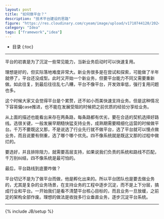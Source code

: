 ```yaml
---
layout: post
title: "如何做平台？"
description: "技术平台建设的思路"
figure: "https://res.cloudinary.com/cyeam/image/upload/v1710744120/20240318-144150.jpg"
category: "Idea"
tags: ["framework","idea"]
---
```


* 目录
{:toc}
---

平台的初衷是为了沉淀一些常见能力，当新业务启动时可以快速复用。

理想是好的，但实际落地难度非常大。新业务很多是在尝试和探索，可能做了半年就停了，平台还没成型。此时又开始一个新业务，但要平台能力不同又需要重新做。如此往复，到最后往往乱七八糟，平台不像平台，开发效率低，强行复用问题也多。

这个时候大家又会觉得平台是个累赘，还不如小而美快速支持业务。但是这种情况下容易偏case推进，也不能在发展受阻的时候把之前优质的经验分享给业务。

从上面的描述也能看出来存在两条路，每条路都有优劣，要在合适的契机选择好路线。选很关键，一般发展早期糙快猛支持业务，成熟期需要精细化运营的时候做平台。千万不要既这又那，不是说选了行业先行就不做平台，选了平台就可以慢点做业务，而且说要有侧重，选了哪个哪个优先。四不像系统就是既这又那的过程中做烂的。

要选好，并且排除阻力，就需要高层支持，如果说我们负责的系统和路线不匹配，千万别纠结，四不像系统是最可怕的。

最后，平台路线到底要咋做？

平台切记不是为了做平台而做，他是孵化出来的。所以平台团队也是要去做业务的，尤其是复杂的业务场景，在支持业务的工程中逐步沉淀，而不是上下分层，搞成行业和平台。一开始我们是看不清楚平台核心目标的，而且业务一旦放缓，之前定的架构全部作废。理想的做法是收拢多行业垂直业务，逐步沉淀平台系统。


---


{% include JB/setup %}
